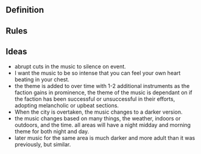 ## Definition

## Rules

## Ideas

-   abrupt cuts in the music to silence on event.
-   I want the music to be so intense that you can feel your own heart beating in your chest.
-   the theme is added to over time with 1-2 additional instruments as the faction gains in prominence, the theme of the music is dependant on if the faction has been successful or unsuccessful in their efforts, adopting melancholic or upbeat sections.
-   When the city is overtaken, the music changes to a darker version.
-   the music changes based on many things, the weather, indoors or outdoors, and the time. all areas will have a night midday and morning theme for both night and day.
-   later music for the same area is much darker and more adult than it was previously, but similar.